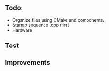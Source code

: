 ## Todo:
- Organize files using CMake and components.
- Startup sequence (cpp file)?
- Hardware

## Test


## Improvements
